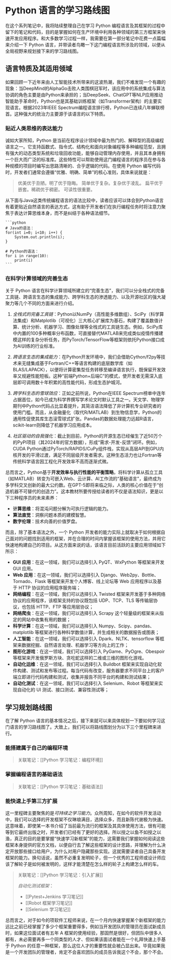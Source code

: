# Python 语言的学习路线图

在这个系列笔记中，我将陆续整理自己在学习 Python 编程语言及其框架的过程中留下的笔记和代码，目的是掌握如何在生产环境中利用各种领域的第三方框架来快速开发应用程序。和大多数学习过程一样，我需要在第一部分笔记中花费一点篇幅来介绍一下 Python 语言，并带读者鸟瞰一下这门编程语言所涉及的领域，以便从全局视野来规划接下来的学习路线图。

## 语言特质及其适用领域

如果回顾一下近年来由人工智能技术所带来的这波热潮，我们不难发现一个有趣的现象：当DeepMind的AlphaGo击败人类围棋冠军时，该应用中的系统集成与算法协调的角色主要是由Python来承担的；当DeepSeek、ChatGPT等NLP应用推动智能助手革命时，Python也是其基础训练框架（如Transformer架构）的主要实现语言。根据2023年IEEE Spectrum编程语言排行榜，Python已连续八年蝉联榜首。这种强大的统治力主要源于该语言的以下特质。

### 贴近人类思维的表达能力

诚如大家所知，Python 是当前在程序设计领域中最为热门的、解释型的高级编程语言之一。它支持函数式、指令式、结构化和面向对象编程等多种编程范型，且拥有强大的动态类型系统和垃圾回收功能，能够自动管理内存使用，并且其本身拥有一个巨大而广泛的标准库。这些特性可以帮助使用这门编程语言的程序员在参与各种规模的项目时编写出思路清晰的、合乎逻辑的代码。在使用 Python 编写代码时，开发者们通常会遵循“优雅、明确、简单”的核心准则，具体来说就是：

> 优美优于丑陋。明了优于隐晦。
> 简单优于复杂。复杂优于凌乱。
> 扁平优于嵌套。稀疏优于稠密。
> 可读性很重要。

从下面与Java这类传统编程语言的语法比较中，读者应该可以体会到Python语言有着更贴近自然语言的表达方式，这有助于开发者们在执行编程任务时将注意力聚焦于表达计算思维本身，而不是纠结于各种语法细节。

    ```python
    # Java的语法：
    for(int i=0; i<10; i++) { 
        System.out.println(i);
    } 

    # Python的语法：
    for i in range(10):
        print(i)
    ```

### 在科学计算领域的完善生态

关于 Python 语言在科学计算领域所建立的“完善生态”，我们可以分全栈式的完备工具链、跨语言生态的集成能力、跨学科生态的渗透能力、以及开源社区的强大凝聚力等几个不同的方面来进行介绍。

1. *全栈式的完备工具链*：Python以NumPy（高性能多维数组）、SciPy（科学算法集成）和Matplotlib（可视化）三大核心扩展库为基石，构建了覆盖数值计算、统计分析、机器学习、图像处理等全栈式的工具链生态。例如，SciPy库中内置的100多种概率分布函数，可直接替代MATLAB来完成类似疫情传播建模这样的复杂分析任务，而PyTorch/TensorFlow等框架则依托Python接口成为AI训练的行业标准。  

2. *跨语言生态的集成能力*：在Python开发环境中，我们会借助Cython/f2py等技术来无缝集成基于Fortran/C++等语言构建的底层数学库（如BLAS/LAPACK），以便将计算密集型任务转移至编译语言执行，既保留开发效率又规避性能短板。这种“前端Python+后端C”的模式，使开发者无需深入底层即可调用数十年积累的高性能代码，形成生态护城河。

3. *跨学科生态的雪球效应*：正如之前所说，Python在IEEE Spectrum榜单中连年占据首位，如今已成为科学界撰写学术论文时默认工具之一。天文学、物理学期刊中Python代码占比显着提升，其简洁语法降低了非计算机专业研究者的使用门槛。而且，从金融量化（取代R/MATLAB）到生物信息学，Python的通用性促使其库生态滚雪球式扩张。Pandas的数据处理能力远超R语言，scikit-learn则降低了机器学习应用成本。  

4. *社区驱动的自我强化*：截止到目前，Python的开源生态已经催生了近50万个的PyPI项目（其2024年的官方数据），形成“需求-开发-反馈”闭环。例如，CUDA Python通过PyTorch/RAPIDS/CuPy组件栈，实现从高层API到GPU内核开发的平滑过渡，满足不同层级开发者需求。这种生态活力也让Fortran等传统科学语言因工程化开发效率不高而逐渐式微。  

总而言之，Python基于**开发效率与执行性能的平衡策略**，将科学计算从孤立工具（如MATLAB）转变为可嵌入Web、云计算、AI工作流的“基础语言”，最终成为多学科交叉创新的最大公约数。在GPT-5即将来临之际，人类的核心价值在于“创造机器不可替代的创造力”。这本教材所要传授给读者的不仅是语法知识，更是以下三种程序员的未来素养：

- **计算思维**：将混沌问题分解为可执行逻辑的能力。
- **算法直觉**：洞察问题本质的建模智慧。
- **数字伦理**：技术向善的价值罗盘。

而且，除了基本语法之外，一个 Python 开发者的能力实际上就取决于如何根据自己面对的问题找到适用的框架，并在合理的时间内掌握该框架的使用方法，并用它快速地构建自己的项目。从这方面来说的话，该语言目前活跃的主要应用领域如下所示：

- **GUI 应用**：在这一领域，我们可以选择引入 PyQT、WxPython 等框架来开发 GUI 应用。
- **Web 应用**：在这一领域，我们可以选择引入 Django、Web2py、Bottle、Tornado、Flask 等框架来开发个人博客、线上论坛等 Web 应用程序以及基于 HTTP 协议的应用程序服务端；
- **网络编程**：在这一领域，我们可以选择引入 Twisted 框架来开发基于多种网络协议的应用程序，该框架支持的协议既包括 UDP、TCP、TLS 等传输层协议，也包括 HTTP、FTP 等应用层协议；
- **网络爬虫**：在这一领域，我们可以选择引入 Scrapy 这个轻量级的框架来从指定的网站中收集有用的数据；
- **科学计算**：在这一领域，我们可以选择引入 Numpy、Scipy、pandas、matplotlib 等框架进行各种科学数值计算，并生成相关的数据报告或图表；
- **人工智能**：在这一领域，我们可以选择引入 Dpark、NLTK、tensorflow 等框架来数据挖掘、自然语言处理、机器学习等方向上的工作；
- **图形化游戏**：在这一领域，我们可以选择引入 PyGame、PyOgre、Obespoir 等框架来开发俄罗斯方块、贪吃蛇这样的二维或三维的图形化游戏。
- **自动化运维**：在这一领域，我们可以选择引入 Buildbot 框架来实现自动化软件构建、测试和发布等过程。每当代码有改变，服务器要求不同平台上的客户端立即进行代码构建和测试，收集并报告不同平台的构建和测试结果；
- **自动化测试**：在这一领域，我们可以选择引入 Selenium、Robot 等框架来实现自动化的 UI 测试、接口测试、兼容性测试等；

## 学习规划路线图

在了解 Python 语言的基本情况之后，接下来就可以来具体规划一下要如何学习这门语言的学习路线图了。大致上，我们可以将路线图划分为以下三个里程碑来进行。

### 能搭建属于自己的编程环境

> 关联笔记：[[Python 学习笔记：编程环境]]

### 掌握编程语言的基础语法

> 关联笔记：[[Python 学习笔记：基础语法]]

### 能快速上手第三方扩展

这一里程碑主要聚焦的是*可持续之学习能力*。众所周知，在如今的软件开发活动中，我们可以选择的开发框架不仅琳琅满目，选择众多，而且新陈代谢极为快速。这意味着，即使某一本书介绍了当前最为流行的框架及其具体使用方法，很有可能等到它最终出版之时，开发者们已经有了更好的选择。所以授之以鱼不如授之以渔，真正的目的是要掌握“快速学习新框架”的能力，这需要我们掌握如何阅读这些框架本身提供的官方文档，以便自行去了解这些框架的设计思路，并理解为什么决定开放那些接口给用户，为什么对用户隐藏那些实现。这就需要读者自己具备开发框架的能力。换句话说，虽然不必重复发明轮子，但一个优秀的工程师或设计师应该了解轮子是如何被发明的，这样才能清楚在怎么样的轮子上构建怎么样的车。

> 关联笔记：[[Python 学习笔记：引入扩展]]
>
> *自动化测试框架*：
>
> - [[Pytest+Jenkins 学习笔记]]
> - [[Robot 框架学习笔记]]
> - [[Selenium 学习笔记]]

总而言之，对于如今的项软件工程师来说，在一个月内快速掌握某个新框架的能力远比之前已经掌握了多少个框架重要得多，例如当开发团队的管理员在面试新成员时，如果这位面试者有五年 A 框架的使用经验，那固然是很好，但团队中很多人都有，未必需要再多一个同类型的人才、但如果该面试者能在一个礼拜快速上手基于 Python 的任意一种框架，那么这位人才的重要性就会被凸显出来。毕竟如果我是一个开发团队的管理者，肯定不会喜欢团队的成员告诉我这个不会，那个不会。
